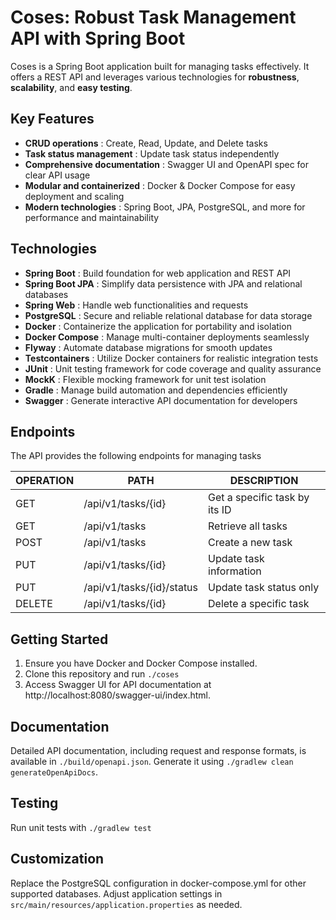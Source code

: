 # Coses: Robust Task Management API with Spring Boot

Coses is a Spring Boot application built for managing tasks effectively. It
offers a REST API and leverages various technologies for **robustness**,
**scalability**, and **easy testing**.

## Key Features

* **CRUD operations**             : Create, Read, Update, and Delete tasks
* **Task status management**      : Update task status independently
* **Comprehensive documentation** : Swagger UI and OpenAPI spec for clear API usage
* **Modular and containerized**   : Docker & Docker Compose for easy deployment and scaling
* **Modern technologies**         : Spring Boot, JPA, PostgreSQL, and more for performance and maintainability

## Technologies

* **Spring Boot**     : Build foundation for web application and REST API
* **Spring Boot JPA** : Simplify data persistence with JPA and relational databases
* **Spring Web**      : Handle web functionalities and requests
* **PostgreSQL**      : Secure and reliable relational database for data storage
* **Docker**          : Containerize the application for portability and isolation
* **Docker Compose**  : Manage multi-container deployments seamlessly
* **Flyway**          : Automate database migrations for smooth updates
* **Testcontainers**  : Utilize Docker containers for realistic integration tests
* **JUnit**           : Unit testing framework for code coverage and quality assurance
* **MockK**           : Flexible mocking framework for unit test isolation
* **Gradle**          : Manage build automation and dependencies efficiently
* **Swagger**         : Generate interactive API documentation for developers

## Endpoints

The API provides the following endpoints for managing tasks

| OPERATION | PATH                      | DESCRIPTION                   |
|-----------|---------------------------|-------------------------------|
| GET       | /api/v1/tasks/{id}        | Get a specific task by its ID |
| GET       | /api/v1/tasks             | Retrieve all tasks            |
| POST      | /api/v1/tasks             | Create a new task             |
| PUT       | /api/v1/tasks/{id}        | Update task information       |
| PUT       | /api/v1/tasks/{id}/status | Update task status only       |
| DELETE    | /api/v1/tasks/{id}        | Delete a specific task        |

## Getting Started

1. Ensure you have Docker and Docker Compose installed.
2. Clone this repository and run ``./coses``
3. Access Swagger UI for API documentation at http://localhost:8080/swagger-ui/index.html.

## Documentation

Detailed API documentation, including request and response formats, is available
in ``./build/openapi.json``. Generate it using ``./gradlew clean generateOpenApiDocs``.

## Testing

Run unit tests with ``./gradlew test``

## Customization

Replace the PostgreSQL configuration in docker-compose.yml for other supported
databases.
Adjust application settings in ``src/main/resources/application.properties`` as needed.
